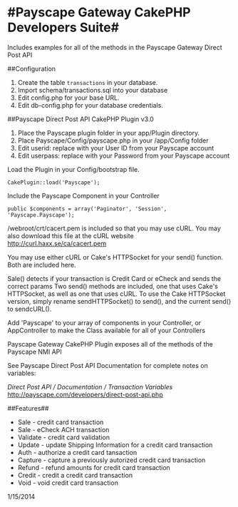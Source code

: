
#Payscape Gateway CakePHP Developers Suite#
============================================
	 
Includes examples for all of the methods in the Payscape Gateway Direct Post API

##Configuration 
1. Create the table `transactions` in your database. 
2. Import schema/transactions.sql into your database
3. Edit config.php for your base URL.
4. Edit db-config.php for your database credentials.
 	  
	
##Payscape Direct Post API CakePHP Plugin v3.0
	  
1. Place the Payscape plugin folder in your app/Plugin directory. 
2. Place Payscape/Config/payscape.php in your /app/Config folder
3. Edit userid: replace with your User ID from your Payscape account
4. Edit userpass: replace with your Password from your Payscape account
	  
	  
Load the Plugin in your Config/bootstrap file. 
```
CakePlugin::load('Payscape');
```	  
Include the Payscape Component in your Controller 
```
public $components = array('Paginator', 'Session', 'Payscape.Payscape');
```
	  
/webroot/crt/cacert.pem is included so that you may use cURL. 
You may also download this file at the cURL website http://curl.haxx.se/ca/cacert.pem 
	 
	  
You may use either cURL or Cake's HTTPSocket for your send() function.
Both are included here. 
	  
Sale() detects if your transaction is Credit Card or eCheck and sends the correct params 
Two send() methods are included, one that uses Cake's HTTPSocket, as well as one that uses cURL.
To use the Cake HTTPSocket version, simply rename sendHTTPSocket() to send(), and the current send() to sendcURL(). 
	  
	  
Add 'Payscape' to your array of components in your Controller, or AppController 
to make the Class available for all of your Controllers
	  
Payscape Gateway CakePHP Plugin exposes all of the methods of the Payscape NMI API
	  
See Payscape Direct Post API Documentation for complete notes on variables:
	  
*Direct Post API / Documentation / Transaction Variables*
http://payscape.com/developers/direct-post-api.php
	  
##Features## 
* Sale - credit card transaction
* Sale - eCheck ACH transaction
* Validate - credit card validation
* Update - update Shipping Information for a credit card transaction
* Auth - authorize a credit card tansaction
* Capture - capture a previously autorized credit card transaction
* Refund - refund amounts for credit card transaction
* Credit - credit a credit card transaction
* Void - void credit card transaction
 	  
1/15/2014
	  
	 